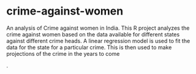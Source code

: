 # crime-against-women
An analysis of Crime against women in India. This R project analyzes the crime against women based on the data 
available for different states against different crime heads. A linear regression model is used to fit the data for the state for
a particular crime. This is then used to make projections of the crime in the years to come

.